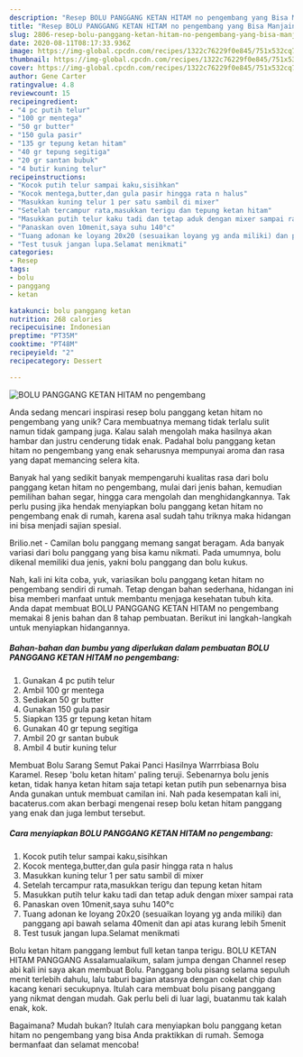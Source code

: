 ```yaml
---
description: "Resep BOLU PANGGANG KETAN HITAM no pengembang yang Bisa Manjain Lidah"
title: "Resep BOLU PANGGANG KETAN HITAM no pengembang yang Bisa Manjain Lidah"
slug: 2806-resep-bolu-panggang-ketan-hitam-no-pengembang-yang-bisa-manjain-lidah
date: 2020-08-11T08:17:33.936Z
image: https://img-global.cpcdn.com/recipes/1322c76229f0e845/751x532cq70/bolu-panggang-ketan-hitam-no-pengembang-foto-resep-utama.jpg
thumbnail: https://img-global.cpcdn.com/recipes/1322c76229f0e845/751x532cq70/bolu-panggang-ketan-hitam-no-pengembang-foto-resep-utama.jpg
cover: https://img-global.cpcdn.com/recipes/1322c76229f0e845/751x532cq70/bolu-panggang-ketan-hitam-no-pengembang-foto-resep-utama.jpg
author: Gene Carter
ratingvalue: 4.8
reviewcount: 15
recipeingredient:
- "4 pc putih telur"
- "100 gr mentega"
- "50 gr butter"
- "150 gula pasir"
- "135 gr tepung ketan hitam"
- "40 gr tepung segitiga"
- "20 gr santan bubuk"
- "4 butir kuning telur"
recipeinstructions:
- "Kocok putih telur sampai kaku,sisihkan"
- "Kocok mentega,butter,dan gula pasir hingga rata n halus"
- "Masukkan kuning telur 1 per satu sambil di mixer"
- "Setelah tercampur rata,masukkan terigu dan tepung ketan hitam"
- "Masukkan putih telur kaku tadi dan tetap aduk dengan mixer sampai rata"
- "Panaskan oven 10menit,saya suhu 140°c"
- "Tuang adonan ke loyang 20x20 (sesuaikan loyang yg anda miliki) dan panggang api bawah selama 40menit dan api atas kurang lebih 5menit"
- "Test tusuk jangan lupa.Selamat menikmati"
categories:
- Resep
tags:
- bolu
- panggang
- ketan

katakunci: bolu panggang ketan 
nutrition: 268 calories
recipecuisine: Indonesian
preptime: "PT35M"
cooktime: "PT48M"
recipeyield: "2"
recipecategory: Dessert

---
```



![BOLU PANGGANG KETAN HITAM no pengembang](https://img-global.cpcdn.com/recipes/1322c76229f0e845/751x532cq70/bolu-panggang-ketan-hitam-no-pengembang-foto-resep-utama.jpg)

Anda sedang mencari inspirasi resep bolu panggang ketan hitam no pengembang yang unik? Cara membuatnya memang tidak terlalu sulit namun tidak gampang juga. Kalau salah mengolah maka hasilnya akan hambar dan justru cenderung tidak enak. Padahal bolu panggang ketan hitam no pengembang yang enak seharusnya mempunyai aroma dan rasa yang dapat memancing selera kita.

Banyak hal yang sedikit banyak mempengaruhi kualitas rasa dari bolu panggang ketan hitam no pengembang, mulai dari jenis bahan, kemudian pemilihan bahan segar, hingga cara mengolah dan menghidangkannya. Tak perlu pusing jika hendak menyiapkan bolu panggang ketan hitam no pengembang enak di rumah, karena asal sudah tahu triknya maka hidangan ini bisa menjadi sajian spesial.

Brilio.net - Camilan bolu panggang memang sangat beragam. Ada banyak variasi dari bolu panggang yang bisa kamu nikmati. Pada umumnya, bolu dikenal memiliki dua jenis, yakni bolu panggang dan bolu kukus.


Nah, kali ini kita coba, yuk, variasikan bolu panggang ketan hitam no pengembang sendiri di rumah. Tetap dengan bahan sederhana, hidangan ini bisa memberi manfaat untuk membantu menjaga kesehatan tubuh kita. Anda dapat membuat BOLU PANGGANG KETAN HITAM no pengembang memakai 8 jenis bahan dan 8 tahap pembuatan. Berikut ini langkah-langkah untuk menyiapkan hidangannya.

<!--inarticleads1-->

##### Bahan-bahan dan bumbu yang diperlukan dalam pembuatan BOLU PANGGANG KETAN HITAM no pengembang:

1. Gunakan 4 pc putih telur
1. Ambil 100 gr mentega
1. Sediakan 50 gr butter
1. Gunakan 150 gula pasir
1. Siapkan 135 gr tepung ketan hitam
1. Gunakan 40 gr tepung segitiga
1. Ambil 20 gr santan bubuk
1. Ambil 4 butir kuning telur


Membuat Bolu Sarang Semut Pakai Panci Hasilnya Warrrbiasa Bolu Karamel. Resep &#39;bolu ketan hitam&#39; paling teruji. Sebenarnya bolu jenis ketan, tidak hanya ketan hitam saja tetapi ketan putih pun sebenarnya bisa Anda gunakan untuk membuat camilan ini. Nah pada kesempatan kali ini, bacaterus.com akan berbagi mengenai resep bolu ketan hitam panggang yang enak dan juga lembut tersebut. 

<!--inarticleads2-->

##### Cara menyiapkan BOLU PANGGANG KETAN HITAM no pengembang:

1. Kocok putih telur sampai kaku,sisihkan
1. Kocok mentega,butter,dan gula pasir hingga rata n halus
1. Masukkan kuning telur 1 per satu sambil di mixer
1. Setelah tercampur rata,masukkan terigu dan tepung ketan hitam
1. Masukkan putih telur kaku tadi dan tetap aduk dengan mixer sampai rata
1. Panaskan oven 10menit,saya suhu 140°c
1. Tuang adonan ke loyang 20x20 (sesuaikan loyang yg anda miliki) dan panggang api bawah selama 40menit dan api atas kurang lebih 5menit
1. Test tusuk jangan lupa.Selamat menikmati


Bolu ketan hitam panggang lembut full ketan tanpa terigu. BOLU KETAN HITAM PANGGANG Assalamualaikum, salam jumpa dengan Channel resep abi kali ini saya akan membuat Bolu. Panggang bolu pisang selama sepuluh menit terlebih dahulu, lalu taburi bagian atasnya dengan cokelat chip dan kacang kenari secukupnya. Itulah cara membuat bolu pisang panggang yang nikmat dengan mudah. Gak perlu beli di luar lagi, buatanmu tak kalah enak, kok. 

Bagaimana? Mudah bukan? Itulah cara menyiapkan bolu panggang ketan hitam no pengembang yang bisa Anda praktikkan di rumah. Semoga bermanfaat dan selamat mencoba!
